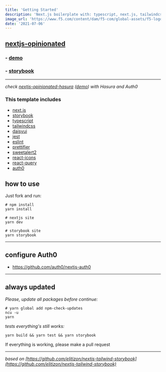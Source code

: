 ```yaml
---
title: 'Getting Started'
description: 'Next.js boilerplate with: typescript, next.js, tailwindcss, storybook, jest, eslint, prettifier, react hook form, zod and react-query'
image_url: 'https://www.f5.com/content/dam/f5-com/global-assets/f5-logos/getting-started.png'
date: '2021-07-06'
---
```


## [nextjs-opinionated](https://github.com/saitodisse/nextjs-opinionated)

### - [demo](https://nextjs-opinionated.vercel.app/)

### - [storybook](https://main--60d0b5d829870700396e0a3b.chromatic.com)

---

_check [nextjs-opinionated-hasura](https://github.com/saitodisse/nextjs-opinionated-hasura) ([demo](https://nextjs-opinionated-hasura.vercel.app/)) with Hasura and Auth0_

### This template includes

- [next.js](https://nextjs.org/)
- [storybook](https://storybook.js.org/)
- [typescript](https://www.typescriptlang.org/)
- [tailwindcss](https://tailwindcss.com/)
- [daisyui](https://daisyui.com/)
- [jest](https://jestjs.io/)
- [eslint](https://eslint.org/)
- [prettifier](https://prettier.io/)
- [sweetalert2](https://sweetalert2.github.io/)
- [react-icons](https://react-icons.github.io/react-icons/)
- [react-query](https://react-query.tanstack.com/)
- [auth0](https://auth0.com/)

## how to use

Just fork and run:

```shell
# npm install
yarn install

# nextjs site
yarn dev

# storybook site
yarn storybook
```

---

## configure Auth0

- https://github.com/auth0/nextjs-auth0

---

## always updated

_Please, update all packages before continue:_

```shell
# yarn global add npm-check-updates
ncu -u
yarn
```

_tests everything's still works:_

```shell
yarn build && yarn test && yarn storybook
```

If everything is working, please make a pull request

---

_based on [https://github.com/elitizon/nextjs-tailwind-storybook](https://github.com/elitizon/nextjs-tailwind-storybook)_
